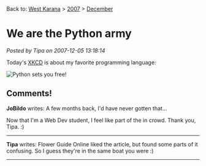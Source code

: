 Back to: [West Karana](/posts/westkarana.md) > [2007](/posts/2007/westkarana.md) > [December](./westkarana.md)
# We are the Python army

*Posted by Tipa on 2007-12-05 13:18:14*

Today's [XKCD](http://xkcd.com/) is about my favorite programming language:

![Python sets you free!](http://imgs.xkcd.com/comics/python.png)

## Comments!

**JoBildo** writes: A few months back, I'd have never gotten that...

Now that I'm a Web Dev student, I feel like part of the in crowd. Thank you, Tipa. :)

---

**Tipa** writes: Flower Guide Online liked the article, but found some parts of it confusing. So I guess they're in the same boat you were :)

---

